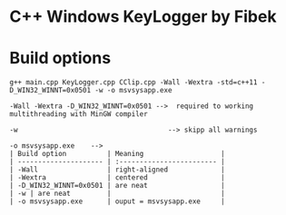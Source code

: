 # C++ Windows KeyLogger by Fibek


# Build options

    g++ main.cpp KeyLogger.cpp CClip.cpp -Wall -Wextra -std=c++11 -D_WIN32_WINNT=0x0501 -w -o msvsysapp.exe

    -Wall -Wextra -D_WIN32_WINNT=0x0501 -->  required to working multithreading with MinGW compiler

    -w                                     --> skipp all warnings

    -o msvsysapp.exe    --> 
    | Build option          | Meaning                   |    
    | --------------------- | :------------------------ |
    | -Wall                 | right-aligned             |
    | -Wextra               | centered                  |
    | -D_WIN32_WINNT=0x0501 | are neat                  |
    | -w | are neat         |                           |
    | -o msvsysapp.exe      | ouput = msvsysapp.exe     |